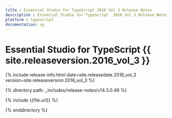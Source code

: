 ```yaml
---
title : Essential Studio for TypeScript 2016 Vol 3 Release Notes
description : Essential Studio for TypeScript  2016 Vol 3 Release Notes
platform : typescript
documentation: ug
---
```


# Essential Studio for TypeScript {{ site.releaseversion.2016_vol_3 }}

{% include release-info.html date=site.releasedate.2016_vol_3 version=site.releaseversion.2016_vol_3 %} 

{% directory path: _includes/release-notes/v14.3.0.49 %}

{% include {{file.url}} %}

{% enddirectory %}
